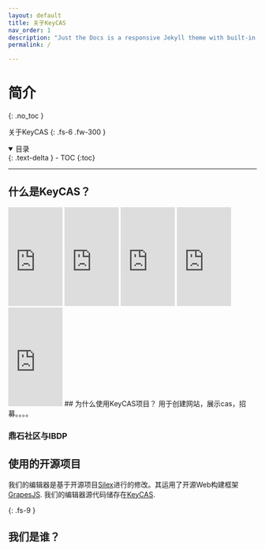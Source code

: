 ```yaml
---
layout: default
title: 关于KeyCAS
nav_order: 1
description: "Just the Docs is a responsive Jekyll theme with built-in search that is easily customizable and hosted on GitHub Pages."
permalink: /

---
```

# 简介
{: .no_toc }

关于KeyCAS
{: .fs-6 .fw-300 }


<details open markdown="block">
  <summary>
    目录
  </summary>
  {: .text-delta }
- TOC
{:toc}
</details>

---
## 什么是KeyCAS？

<iframe width="110" height="200" src="https://www.myinstants.com/instant/buzzer-89244/embed/" frameborder="0" scrolling="no"></iframe>

<iframe width="110" height="200" src="https://www.myinstants.com/instant/wait-wait-wait-what-the-hell-legend-sound-65445/embed/" frameborder="0" scrolling="no"></iframe>

<iframe width="110" height="200" src="https://www.myinstants.com/instant/chinese-guy-talk-with-vine-boom-75946/embed/" frameborder="0" scrolling="no"></iframe>

<iframe width="110" height="200" src="https://www.myinstants.com/instant/cat-laugh-meme-1-15761/embed/" frameborder="0" scrolling="no"></iframe>

<iframe width="110" height="200" src="https://www.myinstants.com/instant/snore-mimimimimimi-76562/embed/" frameborder="0" scrolling="no"></iframe>
## 为什么使用KeyCAS项目？
用于创建网站，展示cas，招募。。。。

### 鼎石社区与IBDP

## 使用的开源项目

我们的编辑器是基于开源项目[Silex](https://www.silex.me/)进行的修改。其运用了开源Web构建框架[GrapesJS](https://grapesjs.com/). 我们的编辑器源代码储存在[KeyCAS](https://github.com/JeremyZXi/KeyCAS).

{: .fs-9 }

## 我们是谁？



